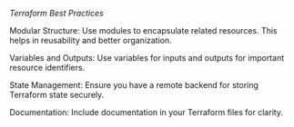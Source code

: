 *Terraform Best Practices*

Modular Structure: Use modules to encapsulate related resources. This helps in reusability and better organization.

Variables and Outputs: Use variables for inputs and outputs for important resource identifiers.

State Management: Ensure you have a remote backend for storing Terraform state securely.

Documentation: Include documentation in your Terraform files for clarity.